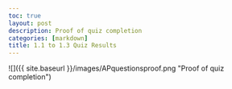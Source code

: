 ```yaml
---
toc: true
layout: post
description: Proof of quiz completion
categories: [markdown]
title: 1.1 to 1.3 Quiz Results
---
```


![]({{ site.baseurl }}/images/APquestionsproof.png "Proof of quiz completion")